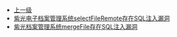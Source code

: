 * [上一级](docs/wy876_poc/)
* [紫光电子档案管理系统selectFileRemote存在SQL注入漏洞](docs/wy876_poc/%E7%B4%AB%E5%85%89%E7%94%B5%E5%AD%90%E6%A1%A3%E6%A1%88%E7%AE%A1%E7%90%86%E7%B3%BB%E7%BB%9F/%E7%B4%AB%E5%85%89%E7%94%B5%E5%AD%90%E6%A1%A3%E6%A1%88%E7%AE%A1%E7%90%86%E7%B3%BB%E7%BB%9FselectFileRemote%E5%AD%98%E5%9C%A8SQL%E6%B3%A8%E5%85%A5%E6%BC%8F%E6%B4%9E.md)
* [紫光档案管理系统mergeFile存在SQL注入漏洞](docs/wy876_poc/%E7%B4%AB%E5%85%89%E7%94%B5%E5%AD%90%E6%A1%A3%E6%A1%88%E7%AE%A1%E7%90%86%E7%B3%BB%E7%BB%9F/%E7%B4%AB%E5%85%89%E6%A1%A3%E6%A1%88%E7%AE%A1%E7%90%86%E7%B3%BB%E7%BB%9FmergeFile%E5%AD%98%E5%9C%A8SQL%E6%B3%A8%E5%85%A5%E6%BC%8F%E6%B4%9E.md)
